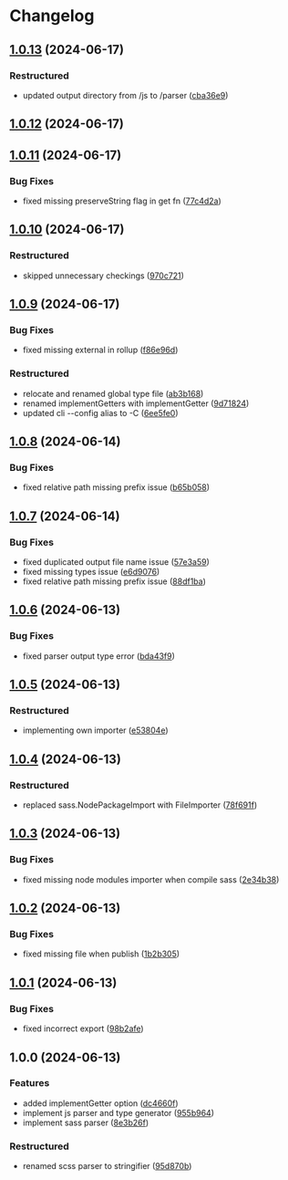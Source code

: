 # Changelog

## [1.0.13](https://github.com/chore-dev/sass2ts/compare/v1.0.12...v1.0.13) (2024-06-17)

### Restructured

- updated output directory from /js to /parser
  ([cba36e9](https://github.com/chore-dev/sass2ts/commit/cba36e9f095c6b7164680a4d49684d3c7ff6d338))

## [1.0.12](https://github.com/chore-dev/sass2ts/compare/v1.0.11...v1.0.12) (2024-06-17)

## [1.0.11](https://github.com/chore-dev/sass2ts/compare/v1.0.10...v1.0.11) (2024-06-17)

### Bug Fixes

- fixed missing preserveString flag in get fn
  ([77c4d2a](https://github.com/chore-dev/sass2ts/commit/77c4d2a8cec845360ac214448a85557ea116cb12))

## [1.0.10](https://github.com/chore-dev/sass2ts/compare/v1.0.9...v1.0.10) (2024-06-17)

### Restructured

- skipped unnecessary checkings
  ([970c721](https://github.com/chore-dev/sass2ts/commit/970c721c7a9baa6f811bb03d57a7dae822bbc9b7))

## [1.0.9](https://github.com/chore-dev/sass2ts/compare/v1.0.8...v1.0.9) (2024-06-17)

### Bug Fixes

- fixed missing external in rollup
  ([f86e96d](https://github.com/chore-dev/sass2ts/commit/f86e96dab3a9271b60b8fdca5c35e43d11ac10b2))

### Restructured

- relocate and renamed global type file
  ([ab3b168](https://github.com/chore-dev/sass2ts/commit/ab3b16819b67aa0b0f7adb219ec964d094f571ce))
- renamed implementGetters with implementGetter
  ([9d71824](https://github.com/chore-dev/sass2ts/commit/9d718243108223f44750548928d0360c3c7ef67e))
- updated cli --config alias to -C
  ([6ee5fe0](https://github.com/chore-dev/sass2ts/commit/6ee5fe0a11d4d2b72f79e75eff3626c93b0efbde))

## [1.0.8](https://github.com/chore-dev/sass2ts/compare/v1.0.7...v1.0.8) (2024-06-14)

### Bug Fixes

- fixed relative path missing prefix issue
  ([b65b058](https://github.com/chore-dev/sass2ts/commit/b65b05872ecc14e23a255f95df2f15fa6a36dd5f))

## [1.0.7](https://github.com/chore-dev/sass2ts/compare/v1.0.6...v1.0.7) (2024-06-14)

### Bug Fixes

- fixed duplicated output file name issue
  ([57e3a59](https://github.com/chore-dev/sass2ts/commit/57e3a59f1194aa97ad3ddad99d9bd15770453d54))
- fixed missing types issue
  ([e6d9076](https://github.com/chore-dev/sass2ts/commit/e6d90766365a5c45ea07ad304799e8050ecf19ba))
- fixed relative path missing prefix issue
  ([88df1ba](https://github.com/chore-dev/sass2ts/commit/88df1badd60698c004d58f8cc9c5093e2e4107c4))

## [1.0.6](https://github.com/chore-dev/sass2ts/compare/v1.0.5...v1.0.6) (2024-06-13)

### Bug Fixes

- fixed parser output type error
  ([bda43f9](https://github.com/chore-dev/sass2ts/commit/bda43f924eb1990a08359930e56a583f69e09aa6))

## [1.0.5](https://github.com/chore-dev/sass2ts/compare/v1.0.4...v1.0.5) (2024-06-13)

### Restructured

- implementing own importer
  ([e53804e](https://github.com/chore-dev/sass2ts/commit/e53804efa079ed4c6fc11400938ba75cf89863f7))

## [1.0.4](https://github.com/chore-dev/sass2ts/compare/v1.0.3...v1.0.4) (2024-06-13)

### Restructured

- replaced sass.NodePackageImport with FileImporter
  ([78f691f](https://github.com/chore-dev/sass2ts/commit/78f691fec7aa125039cdc3f2e93cd2a7ae0af1ea))

## [1.0.3](https://github.com/chore-dev/sass2ts/compare/v1.0.2...v1.0.3) (2024-06-13)

### Bug Fixes

- fixed missing node modules importer when compile sass
  ([2e34b38](https://github.com/chore-dev/sass2ts/commit/2e34b38f441540d4c3c0ae5e789677e2caaea10c))

## [1.0.2](https://github.com/chore-dev/sass2ts/compare/v1.0.1...v1.0.2) (2024-06-13)

### Bug Fixes

- fixed missing file when publish
  ([1b2b305](https://github.com/chore-dev/sass2ts/commit/1b2b305f20c5f35f892c72d7c5d0f53eab90c2da))

## [1.0.1](https://github.com/chore-dev/sass2ts/compare/v1.0.0...v1.0.1) (2024-06-13)

### Bug Fixes

- fixed incorrect export
  ([98b2afe](https://github.com/chore-dev/sass2ts/commit/98b2afe33cbeb403629e52514311825dba990da7))

## 1.0.0 (2024-06-13)

### Features

- added implementGetter option
  ([dc4660f](https://github.com/chore-dev/sass2ts/commit/dc4660ff43b84fd80d997bb743ee19d6d4e5d37f))
- implement js parser and type generator
  ([955b964](https://github.com/chore-dev/sass2ts/commit/955b96477a25e48f835668cd54c114e675a58265))
- implement sass parser
  ([8e3b26f](https://github.com/chore-dev/sass2ts/commit/8e3b26fcb1f8d102ef1481e399dbff4b78a21242))

### Restructured

- renamed scss parser to stringifier
  ([95d870b](https://github.com/chore-dev/sass2ts/commit/95d870bde6d87e84617a7c283490085e16323b12))
